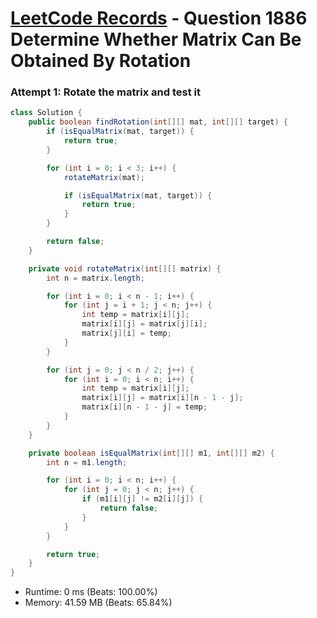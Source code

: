 # [LeetCode Records](../../README.md) - Question 1886 Determine Whether Matrix Can Be Obtained By Rotation

### Attempt 1: Rotate the matrix and test it
```java
class Solution {
    public boolean findRotation(int[][] mat, int[][] target) {
        if (isEqualMatrix(mat, target)) {
            return true;
        }

        for (int i = 0; i < 3; i++) {
            rotateMatrix(mat);

            if (isEqualMatrix(mat, target)) {
                return true;
            }
        }

        return false;
    }

    private void rotateMatrix(int[][] matrix) {
        int n = matrix.length;

        for (int i = 0; i < n - 1; i++) {
            for (int j = i + 1; j < n; j++) {
                int temp = matrix[i][j];
                matrix[i][j] = matrix[j][i];
                matrix[j][i] = temp;
            }
        }

        for (int j = 0; j < n / 2; j++) {
            for (int i = 0; i < n; i++) {
                int temp = matrix[i][j];
                matrix[i][j] = matrix[i][n - 1 - j];
                matrix[i][n - 1 - j] = temp;
            }
        }
    }

    private boolean isEqualMatrix(int[][] m1, int[][] m2) {
        int n = m1.length;

        for (int i = 0; i < n; i++) {
            for (int j = 0; j < n; j++) {
                if (m1[i][j] != m2[i][j]) {
                    return false;
                }
            }
        }

        return true;
    }
}
```
- Runtime: 0 ms (Beats: 100.00%)
- Memory: 41.59 MB (Beats: 65.84%)

<br>
